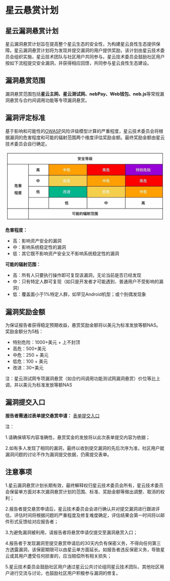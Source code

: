 # 星云悬赏计划
## 星云漏洞悬赏计划
星云漏洞悬赏计划旨在提高整个星云生态的安全性，为构建星云良性生态提供保障。星云漏洞悬赏计划将为发现并提交漏洞的用户提供奖励，该计划由星云技术委员会组织实施，星云技术团队与社区用户共同参与。星云技术委员会鼓励社区用户按如下流程提交安全漏洞，并获得相应回馈，共同参与星云良性生态建设。

## 漏洞悬赏范围
漏洞悬赏范围包括**星云主网、星云测试网、nebPay、Web钱包、neb.js**等常规漏洞悬赏与合约间调用功能等专项漏洞悬赏。

## 漏洞评定标准
基于影响和可能性的[OWASP](https://www.owasp.org/index.php/OWASP_Risk_Rating_Methodology)风险评级模型计算的严重程度，星云技术委员会将根据漏洞的危害程度和可能的辐射范围两个维度评估奖励金额。最终奖励金额由星云技术委员会自行确定。

![](resources/bug-bounty-zh.png)

**危害程度：**
- 高：影响资产安全的漏洞
- 中：影响系统稳定性的漏洞
- 低：其它既不影响资产安全又不影响系统稳定性的漏洞

**可能的辐射范围：**
- 高：所有人只要执行操作即可复现该漏洞，无论当前是否已经发现
- 中：只有特定人群可复现（如只是开发者才可能遇到、普通用户不受影响的漏洞）
- 低：覆盖面小于1%特定人群，如罕见Android机型；或个别偶发现象

## 漏洞奖励金额
为保证报告者获得稳定预期收益，悬赏奖励金额将以美元为标准发放等额NAS。
奖励金额分为5档：
- 特别危险：1000+美元 +  上不封顶
- 高危：500+美元 
- 中危：250 + 美元
- 低危：100 + 美元
- 改进：30+美元 

注：星云测试网专项漏洞悬赏（如合约间调用功能测试网漏洞悬赏）价位等比上调，并以美元为标准发放等额NAS

## 漏洞提交入口
**报告者需通过表单提交悬赏申请：**
[表单提交入口](https://goo.gl/forms/5ysl61Mjpn6yDEuN2)

注：

1.请确保填写内容准确性，悬赏奖金的发放将以此次表单提交内容为依据；

2.如有多人发现了相同的漏洞，最终以收到提交漏洞的先后次序为准，社区用户就漏洞问题的讨论不作为漏洞提交依据，仍需提交表单。

## 注意事项

1.星云漏洞悬赏计划长期有效，最终解释权归星云技术委员会所有，星云技术委员会保留单方面对本次漏洞悬赏计划的范围、标准、奖励金额等做出调整、取消的权利；

2.报告者提交悬赏申请后，星云技术委员会会进行确认并对提交漏洞进行跟进评估，评估时间将根据问题的严重程度及修复难度确定，评估结果会第一时间将以邮件形式反馈给对应报告者；

3.为避免漏洞被利用，请报告者将悬赏申请仅提交至漏洞悬赏入口；

4.报告者于发现漏洞至提交悬赏申请后的30天内负有保密义务，不得向任何第三方透露漏洞，该保密期限可以由星云单方面延长。如报告者违反保密义务，导致星云或其用户遭受任何损害的，应当赔偿所有相关损失；

5.星云技术委员会鼓励社区用户通过星云公共讨论组同星云技术团队、其他社区用户进行交流与讨论，也鼓励社区用户积极参与漏洞的修复。

